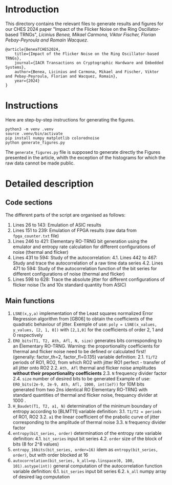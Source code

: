 # Introduction

This directory contains the relevant files to generate results and figures for our CHES 2024 paper "Impact of the Flicker Noise on the Ring Oscillator-based TRNGs", _Licinius Benea, Mikael Carmona, Viktor Fischer, Florian Pebay-Peyroula and Romain Wacquez_.

```
@article{BeneaTCHES2024,
	title={Impact of the Flicker Noise on the Ring Oscillator-based TRNGs},
	journal={IACR Transactions on Cryptographic Hardware and Embedded Systems},
	author={Benea, Licinius and Carmona, Mikael and Fischer, Viktor and Pebay-Peyroula, Florian and Wacquez, Romain},
	year={2024}
}
```

# Instructions

Here are step-by-step instructions for generating the figures.

```
python3 -m venv .venv
source .venv/bin/activate
pip install numpy matplotlib colorednoise
python generate_figures.py
```
The `generate_figures.py` file is supposed to generate directly the Figures presented in the article, whith the exception of the histograms for which the raw data cannot be made public.

# Detailed description

## Code sections

The different parts of the script are organised as follows:
1. Lines 26 to 143: Emulation of ASIC results 
2. Lines 151 to 239: Emulation of FPGA results (raw data from `fpga_counter.txt` file)
3. Lines 246 to 421: Elementary RO-TRNG bit generation using the emulator and entropy rate calculation for different configurations of noise (thermal and flicker)
4. Lines 431 to 594: Study of the autocorrelation:
   4.1. Lines 442 to 467: Study and trace the autocorrelation of a raw time data series
   4.2. Lines 471 to 594: Study of the autocorrelation function of the bit series for different configurations of noise (thermal and flicker)
5. Lines 598 to 628: Trace the absolute jitter for different configurations of flicker noise (1x and 10x standard quantity from ASIC)

## Main functions

1. `LSNE(x,y,a)` implementation of the Least squares normalized Error Regression algorithm from [GB06] to obtain the coefficients of the quadratic behaviour of jitter. Exemple of use: `poly = LSNE(x_values, y_values, [2, 1, 0])`  with `[2,1,0]` for the coefficients of order 2, 1 and 0 respectively
2. `ERO_bits(T1, T2, Ath, Afl, N, size)` generates bits corresponding to an Elementary RO-TRNG. Warning: the proportionality coefficients for thermal and flicker noise need to be defined or calculated first! (generally: factor_th=2, factor_fl=0.135)
variable definition:
   2.1. `T1/T2` periods of RO1, RO2, from which RO2 with jitter RO1 perfect - transfer of all jitter onto RO2 
   2.2. `Ath, Afl` thermal and flicker noise amplitudes **without their proportionality coefficients**
   2.3. `N` frequency divider factor
   2.4. `size` number of desired bits to be generated
Example of use: `ERO_bits(2e-9, 2e-9, Ath, Afl, 1000, int(1e7))` for 10M  bits generated from two 2ns identical RO Elementary RO-TRNG with standard quantities of thermal and flicker noise, frequancy divider at 1000 .
3. `H_Baudet(T1, T2, a1, N)` determination of the minimum boundary of entropy according to [BLMT11] variable definition:
   3.1. `T1/T2 = periods` of RO1, RO2
   3.2. `a1` the linear coefficient of the prabolic curve of jitter corresponding to the amplitude of thermal noise 
   3.3. `N` frequency divider factor
4. `entropy(bit_series, order)` determination of the entropy rate variable definition:
   4.1. `bit_series` input bit series
   4.2. `order` size of the block of bits (8 for 2^8 values)
5. `entropy_16bits(bit_series, order=16)` idem as `entropy(bit_series, order)`, but with order blocked at 16 
6. `autocorrelation(bit_series, k_all=np.linspace(0, 100, 101).astype(int))` general computation of the autocorrelation function variable definition:
   6.1. `bit_series` input bit series
   6.2. `k_all` numpy array of desired lag computation 
